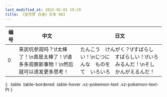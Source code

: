 ```yaml
---
last_modified_at: 2022-02-01 19:29
title: 《宝可梦 白金》文本 083
---
```

| 编号 | 中文 | 日文 |
| ---- | ---- | ---- |
| 0 | 来炭坑参观吗？\f太棒了！\n真是太棒了！\f请多多观察新事物！\n然后就可以诱发更多思考！ | たんこう　けんがく？\fすばらしい！\nじつに　すばらしい！\fいろんな　ものを　みるんだ！\nそして　いろいろ　かんがえるんだ！ |
{: .table .table-bordered .table-hover .xz-pokemon-text .xz-pokemon-text-Pt }